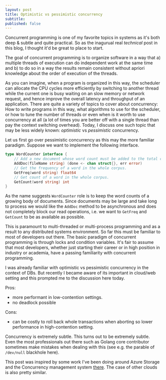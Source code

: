 ```yaml
---
layout: post
title: Optimistic vs pessimistic concurrency
subtitle: 
published: false
---
```


Concurrent programming is one of my favorite topics in systems as it's both deep & subtle and quite practical. So as the inagurual real *technical* post in this blog, I thought it'd be great to place to start. 

The goal of concurrent programming is to organize software in a way that a) multiple threads of execution can do independent work at the same time and b) to do so in a way the results remain consistent without apriori knowledge about the order of execution of the threads. 

As you can imagine, when a program is organized in this way, the scheduler can allocate the CPU cycles more efficiently by switching to another thread while the current one is busy waiting on an slow memory or network request, and hence improve the overall latency and throughput of an application. There are quite a variety of topics to cover about concurrency: How to write programs in this way, what algorithms to use for the scheduler, or how to tune the number of threads or even when is it worth to use concurrency at all (a lot of times you are better off with a single thread than pay the context switching overhead). Today, I discuss one such topic that may be less widely known: *optimistic* vs *pessimistic* concurrency.


Let us first go over pessimistic concurrency as this may the more familiar paradigm. Suppose we want to implement the following interface.

```go
type WordCounter interface {
	// Add a new document whose word count must be added to the total counts.
	AddDoc(fileName string) (done <- chan struct{}, err error)
	// Get the frequency of a word in the whole corpus.
	GetFreq(word string) float64
	// Get count of a word in the whole corpus.
	GetCount(word string) int
}
```
As the name suggests `WordCounter` role is to keep the word counts of a growing body of documents. Since documents may be large and take long to process we would like the `AddDoc` method to be asynchronous and does not completely block our read operations, i.e. we want to `GetFreq` and `GetCount` to be as available as possible.



This is paramount to multi-threaded or multi-process programming and as a result to any distributed systems environment. So far this must be familiar to most of developers out there. The basic paradigm of concurrent programming is through locks and condition variables.
It's fair to assume that most developers, whether just starting their career or in high position in industry or academia, have a passing familiarity with concurrent programming. 

I was already familiar with optimistic vs pessimistic concurrency in the context of DBs. But recently I became aware of its important in cloud/web setting and this prompted me to the discussion here today.

Pros:

* more performant in low-contention settings.
* no deadlock possible

Cons:

* can be costly to roll back whole transactions when aborting so lower performance in high-contention setting.

Concurrency is extremely subtle. This turns out to be extremely subtle. Even the most professionals out there such as Golang core contributor sometimes make mistakes when dealing with this (see e.g. the parable of `/dev/null` blackhole here). 


This post was inspired by some work I've been doing around Azure Storage and the Concurrency management system [there](https://docs.microsoft.com/en-us/azure/storage/common/storage-concurrency). The case of other clouds is also pretty similar. 
